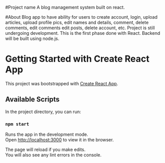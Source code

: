 #Project name
A blog management system built on react. 

#About
Blog app to have ability for users to create account, login, upload articles, upload profile pics, edit names and details, comment, delete comments, edit comments
edit posts, delete account, etc. Project is still undergoing development. This is the first phase done with React. Backend will be built using node.js.

# Getting Started with Create React App

This project was bootstrapped with [Create React App](https://github.com/facebook/create-react-app).

## Available Scripts

In the project directory, you can run:

### `npm start`

Runs the app in the development mode.\
Open [http://localhost:3000](http://localhost:3000) to view it in the browser.

The page will reload if you make edits.\
You will also see any lint errors in the console.
